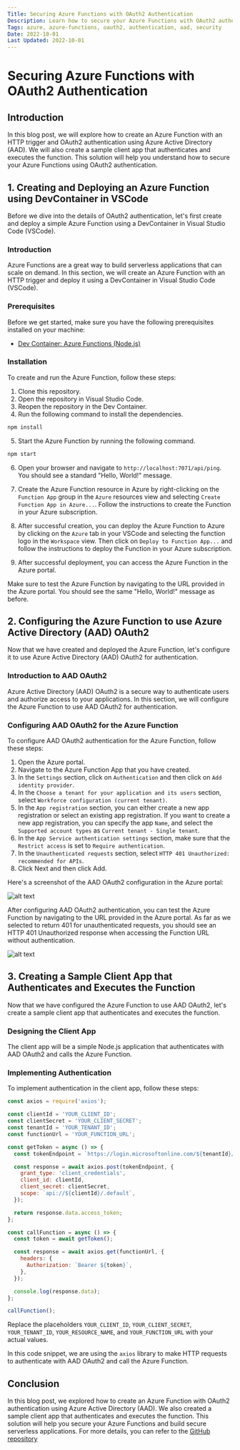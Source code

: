 ```yaml
---
Title: Securing Azure Functions with OAuth2 Authentication
Description: Learn how to secure your Azure Functions with OAuth2 authentication using Azure Active Directory (AAD).
Tags: azure, azure-functions, oauth2, authentication, aad, security
Date: 2022-10-01
Last Updated: 2022-10-01
---
```


# Securing Azure Functions with OAuth2 Authentication

## Introduction

In this blog post, we will explore how to create an Azure Function with an HTTP trigger and OAuth2 authentication using Azure Active Directory (AAD). We will also create a sample client app that authenticates and executes the function. This solution will help you understand how to secure your Azure Functions using OAuth2 authentication.

## 1. Creating and Deploying an Azure Function using DevContainer in VSCode

Before we dive into the details of OAuth2 authentication, let's first create and deploy a simple Azure Function using a DevContainer in Visual Studio Code (VSCode).

### Introduction

Azure Functions are a great way to build serverless applications that can scale on demand. In this section, we will create an Azure Function with an HTTP trigger and deploy it using a DevContainer in Visual Studio Code (VSCode).

### Prerequisites

Before we get started, make sure you have the following prerequisites installed on your machine:

- [Dev Container: Azure Functions (Node.js)](https://code.visualstudio.com/docs/devcontainers/containers)

### Installation

To create and run the Azure Function, follow these steps:

1. Clone this repository.
2. Open the repository in Visual Studio Code.
3. Reopen the repository in the Dev Container.
4. Run the following command to install the dependencies.

```bash
npm install
```

5. Start the Azure Function by running the following command.

```bash
npm start
```

6. Open your browser and navigate to `http://localhost:7071/api/ping`. You should see a standard "Hello, World!" message.

7. Create the Azure Function resource in Azure by right-clicking on the `Function App` group in the `Azure` resources view and selecting `Create Function App in Azure...`. Follow the instructions to create the Function in your Azure subscription.

8. After successful creation, you can deploy the Azure Function to Azure by clicking on the `Azure` tab in your VSCode and selecting the function logo in the `Workspace` view. Then click on `Deploy to Function App...` and follow the instructions to deploy the Function in your Azure subscription.

9. After successful deployment, you can access the Azure Function in the Azure portal.

Make sure to test the Azure Function by navigating to the URL provided in the Azure portal. You should see the same "Hello, World!" message as before.


## 2. Configuring the Azure Function to use Azure Active Directory (AAD) OAuth2

Now that we have created and deployed the Azure Function, let's configure it to use Azure Active Directory (AAD) OAuth2 for authentication.

### Introduction to AAD OAuth2

Azure Active Directory (AAD) OAuth2 is a secure way to authenticate users and authorize access to your applications. In this section, we will configure the Azure Function to use AAD OAuth2 for authentication.

### Configuring AAD OAuth2 for the Azure Function

To configure AAD OAuth2 authentication for the Azure Function, follow these steps:

1. Open the Azure portal.
2. Navigate to the Azure Function App that you have created.
3. In the `Settings` section, click on `Authentication` and then click on `Add identity provider`.
4. In the `Choose a tenant for your application and its users` section, select `Workforce configuration (current tenant)`.
5. In the `App registration` section, you can either create a new app registration or select an existing app registration. If you want to create a new app registration, you can specify the app `Name`, and select the `Supported account types` as `Current tenant - Single tenant`.
6. In the `App Service authentication settings` section, make sure that the `Restrict access` is set to `Require authentication`.
7. In the `Unauthenticated requests` section, select `HTTP 401 Unauthorized: recommended for APIs`.
8. Click Next and then click Add.

Here's a screenshot of the AAD OAuth2 configuration in the Azure portal:

![alt text](/doc/.attachments/az-fn-authentication.png)

After configuring AAD OAuth2 authentication, you can test the Azure Function by navigating to the URL provided in the Azure portal. As far as we selected to return 401 for unauthenticated requests, you should see an HTTP 401 Unauthorized response when accessing the Function URL without authentication.

![alt text](/doc/.attachments/web-fn-401.png)



## 3. Creating a Sample Client App that Authenticates and Executes the Function

Now that we have configured the Azure Function to use AAD OAuth2, let's create a sample client app that authenticates and executes the function.

### Designing the Client App

The client app will be a simple Node.js application that authenticates with AAD OAuth2 and calls the Azure Function.

### Implementing Authentication

To implement authentication in the client app, follow these steps:

```javascript
const axios = require('axios');

const clientId = 'YOUR_CLIENT_ID';
const clientSecret = 'YOUR_CLIENT_SECRET';
const tenantId = 'YOUR_TENANT_ID';
const functionUrl = 'YOUR_FUNCTION_URL';

const getToken = async () => {
  const tokenEndpoint = `https://login.microsoftonline.com/${tenantId}/oauth2/v2.0/token`;

  const response = await axios.post(tokenEndpoint, {
    grant_type: 'client_credentials',
    client_id: clientId,
    client_secret: clientSecret,
    scope: `api://${clientId}/.default`,
  });

  return response.data.access_token;
};

const callFunction = async () => {
  const token = await getToken();

  const response = await axios.get(functionUrl, {
    headers: {
      Authorization: `Bearer ${token}`,
    },
  });

  console.log(response.data);
};

callFunction();
```

Replace the placeholders `YOUR_CLIENT_ID`, `YOUR_CLIENT_SECRET`, `YOUR_TENANT_ID`, `YOUR_RESOURCE_NAME`, and `YOUR_FUNCTION_URL` with your actual values.

In this code snippet, we are using the `axios` library to make HTTP requests to authenticate with AAD OAuth2 and call the Azure Function.

## Conclusion

In this blog post, we explored how to create an Azure Function with OAuth2 authentication using Azure Active Directory (AAD). We also created a sample client app that authenticates and executes the function. This solution will help you secure your Azure Functions and build secure serverless applications. For more details, you can refer to the [GitHub repository](https://github.com/f5serge/fn-devcontainer-oauth.git)


